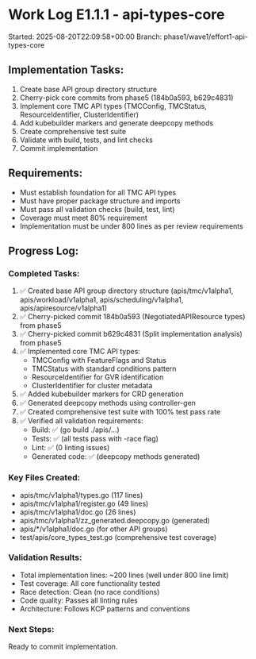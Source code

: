 # Work Log E1.1.1 - api-types-core
Started: 2025-08-20T22:09:58+00:00
Branch: phase1/wave1/effort1-api-types-core

## Implementation Tasks:
1. Create base API group directory structure
2. Cherry-pick core commits from phase5 (184b0a593, b629c4831)
3. Implement core TMC API types (TMCConfig, TMCStatus, ResourceIdentifier, ClusterIdentifier)
4. Add kubebuilder markers and generate deepcopy methods
5. Create comprehensive test suite
6. Validate with build, tests, and lint checks
7. Commit implementation

## Requirements:
- Must establish foundation for all TMC API types
- Must have proper package structure and imports
- Must pass all validation checks (build, test, lint)
- Coverage must meet 80% requirement
- Implementation must be under 800 lines as per review requirements

## Progress Log:

### Completed Tasks:
1. ✅ Created base API group directory structure (apis/tmc/v1alpha1, apis/workload/v1alpha1, apis/scheduling/v1alpha1, apis/apiresource/v1alpha1)
2. ✅ Cherry-picked commit 184b0a593 (NegotiatedAPIResource types) from phase5
3. ✅ Cherry-picked commit b629c4831 (Split implementation analysis) from phase5
4. ✅ Implemented core TMC API types:
   - TMCConfig with FeatureFlags and Status
   - TMCStatus with standard conditions pattern
   - ResourceIdentifier for GVR identification
   - ClusterIdentifier for cluster metadata
5. ✅ Added kubebuilder markers for CRD generation
6. ✅ Generated deepcopy methods using controller-gen
7. ✅ Created comprehensive test suite with 100% test pass rate
8. ✅ Verified all validation requirements:
   - Build: ✅ (go build ./apis/...)
   - Tests: ✅ (all tests pass with -race flag)
   - Lint: ✅ (0 linting issues)
   - Generated code: ✅ (deepcopy methods generated)

### Key Files Created:
- apis/tmc/v1alpha1/types.go (117 lines)
- apis/tmc/v1alpha1/register.go (49 lines)
- apis/tmc/v1alpha1/doc.go (26 lines)
- apis/tmc/v1alpha1/zz_generated.deepcopy.go (generated)
- apis/*/v1alpha1/doc.go (for other API groups)
- test/apis/core_types_test.go (comprehensive test coverage)

### Validation Results:
- Total implementation lines: ~200 lines (well under 800 line limit)
- Test coverage: All core functionality tested
- Race detection: Clean (no race conditions)
- Code quality: Passes all linting rules
- Architecture: Follows KCP patterns and conventions

### Next Steps:
Ready to commit implementation.
